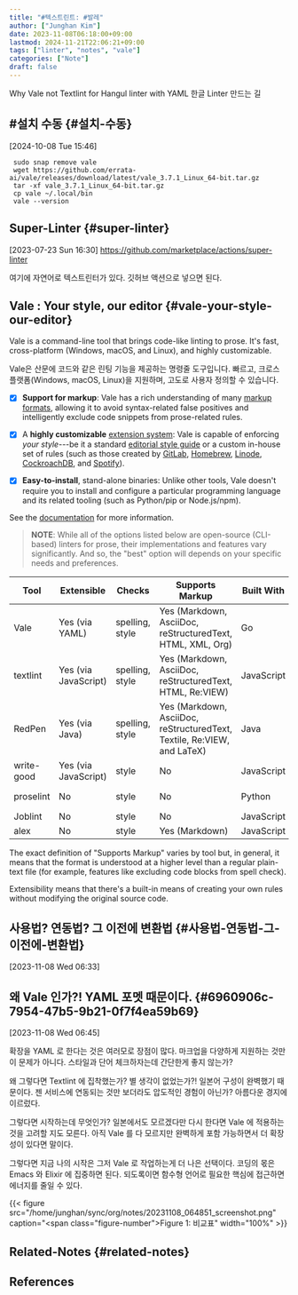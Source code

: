 ```yaml
---
title: "#텍스트린트: #발레"
author: ["Junghan Kim"]
date: 2023-11-08T06:18:00+09:00
lastmod: 2024-11-21T22:06:21+09:00
tags: ["linter", "notes", "vale"]
categories: ["Note"]
draft: false
---
```


Why Vale not Textlint for Hangul linter with YAML 한글 Linter 만드는 길


## #설치 수동 {#설치-수동}

<span class="timestamp-wrapper"><span class="timestamp">[2024-10-08 Tue 15:46]</span></span>

```text
 sudo snap remove vale
 wget https://github.com/errata-ai/vale/releases/download/latest/vale_3.7.1_Linux_64-bit.tar.gz
 tar -xf vale_3.7.1_Linux_64-bit.tar.gz
 cp vale ~/.local/bin
 vale --version
```


## Super-Linter {#super-linter}

<span class="timestamp-wrapper"><span class="timestamp">[2023-07-23 Sun 16:30]</span></span> <https://github.com/marketplace/actions/super-linter>

여기에 자연어로 텍스트린터가 있다. 깃허브 액션으로 넣으면 된다.


## Vale : Your style, our editor {#vale-your-style-our-editor}

Vale is a command-line tool that brings code-like linting to prose. It's fast, cross-platform (Windows, macOS, and Linux), and highly customizable.

Vale은 산문에 코드와 같은 린팅 기능을 제공하는 명령줄 도구입니다. 빠르고, 크로스 플랫폼(Windows, macOS, Linux)을 지원하며, 고도로 사용자 정의할 수 있습니다.

-   [X] **Support for markup**: Vale has a rich understanding of many [markup formats](https://docs.errata.ai/vale/scoping#formats), allowing it to avoid syntax-related false positives and intelligently exclude code snippets from prose-related rules.

-   [X] A **highly customizable** [extension system](https://vale.sh/docs/topics/styles/): Vale is capable of enforcing _your style_---be it a standard [editorial style guide](https://github.com/errata-ai/styles#available-styles) or a custom in-house set of rules (such as those created by [GitLab](https://docs.gitlab.com/ee/development/documentation/testing.html#vale), [Homebrew](https://github.com/Homebrew/brew/tree/master/docs/vale-styles/Homebrew), [Linode](https://www.linode.com/blog/linode/docs-as-code-at-linode/), [CockroachDB](https://github.com/cockroachdb/docs/tree/master/vale), and [Spotify](https://github.com/spotify/backstage)).

-   [X] **Easy-to-install**, stand-alone binaries: Unlike other tools, Vale doesn't require you to install and configure a particular programming language and its related tooling (such as Python/pip or Node.js/npm).

See the [documentation](https://vale.sh) for more information.

> **NOTE**: While all of the options listed below are open-source (CLI-based) linters for prose, their implementations and features vary significantly. And so, the "best" option will depends on your specific needs and preferences.

| Tool       | Extensible           | Checks          | Supports Markup                                                         | Built With | License      |
|------------|----------------------|-----------------|-------------------------------------------------------------------------|------------|--------------|
| Vale       | Yes (via YAML)       | spelling, style | Yes (Markdown, AsciiDoc, reStructuredText, HTML, XML, Org)              | Go         | MIT          |
| textlint   | Yes (via JavaScript) | spelling, style | Yes (Markdown, AsciiDoc, reStructuredText, HTML, Re:VIEW)               | JavaScript | MIT          |
| RedPen     | Yes (via Java)       | spelling, style | Yes (Markdown, AsciiDoc, reStructuredText, Textile, Re:VIEW, and LaTeX) | Java       | Apache-2.0   |
| write-good | Yes (via JavaScript) | style           | No                                                                      | JavaScript | MIT          |
| proselint  | No                   | style           | No                                                                      | Python     | BSD 3-Clause |
| Joblint    | No                   | style           | No                                                                      | JavaScript | MIT          |
| alex       | No                   | style           | Yes (Markdown)                                                          | JavaScript | MIT          |

The exact definition of "Supports Markup" varies by tool but, in general, it means that the format is understood at a higher level than a regular plain-text file (for example, features like excluding code blocks from spell check).

Extensibility means that there's a built-in means of creating your own rules without modifying the original source code.


## 사용법? 연동법? 그 이전에 변환법 {#사용법-연동법-그-이전에-변환법}

<span class="timestamp-wrapper"><span class="timestamp">[2023-11-08 Wed 06:33]</span></span>


## 왜 Vale 인가?! YAML 포멧 때문이다. {#6960906c-7954-47b5-9b21-0f7f4ea59b69}

<span class="timestamp-wrapper"><span class="timestamp">[2023-11-08 Wed 06:45]</span></span>

확장을 YAML 로 한다는 것은 여러모로 장점이 많다. 마크업을 다양하게 지원하는 것만이 문제가 아니다. 스타일과 단어 체크하자는데 간단한게 좋지 않는가?

왜 그렇다면 Textlint 에 집착했는가? 별 생각이 없었는가?! 일본어 구성이 완벽했기 때문이다. 젠 서비스에 연동되는 것만 보더라도 압도적인 경험이 아닌가? 아름다운 경지에 이르렀다.

그렇다면 시작하는데 무엇인가? 일본에서도 모르겠다만 다시 한다면 Vale 에 적용하는 것을 고려할 지도 모른다. 아직 Vale 를 다 모르지만 완벽하게 포함 가능하면서 더 확장성이 있다면 말이다.

그렇다면 지금 나의 시작은 그저 Vale 로 작업하는게 더 나은 선택이다. 코딩의 몫은 Emacs 와 Elixir 에 집중하면 된다. 되도록이면 함수형 언어로 필요한 핵심에 접근하면 에너지를 줄일 수 있다.

{{< figure src="/home/junghan/sync/org/notes/20231108_064851_screenshot.png" caption="<span class=\"figure-number\">Figure 1: </span>비교표" width="100%" >}}


## Related-Notes {#related-notes}

## References

<style>.csl-entry{text-indent: -1.5em; margin-left: 1.5em;}</style><div class="csl-bib-body">
</div>
